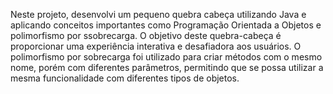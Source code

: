 Neste projeto, desenvolvi um pequeno quebra cabeça utilizando Java e aplicando conceitos importantes como Programação Orientada a Objetos e polimorfismo por ssobrecarga. 
O objetivo deste quebra-cabeça é proporcionar uma experiência interativa e desafiadora aos usuários.
O polimorfismo por sobrecarga foi utilizado para criar métodos com o mesmo nome, porém com diferentes parâmetros, permitindo que se possa utilizar a mesma funcionalidade com diferentes tipos de objetos. 

